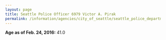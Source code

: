 ```yaml
---
layout: page
title: Seattle Police Officer 6979 Victor A. Pirak
permalink: /information/agencies/city_of_seattle/seattle_police_department/copbook/6979/
---
```


**Age as of Feb. 24, 2016:** 41.0

